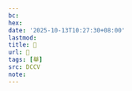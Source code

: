 ```yaml
---
bc:
hex:
date: '2025-10-13T10:27:30+08:00'
lastmod:
title: 􁚉
url: 􁚉
tags: [舉]
src: DCCV
note:
---
```

